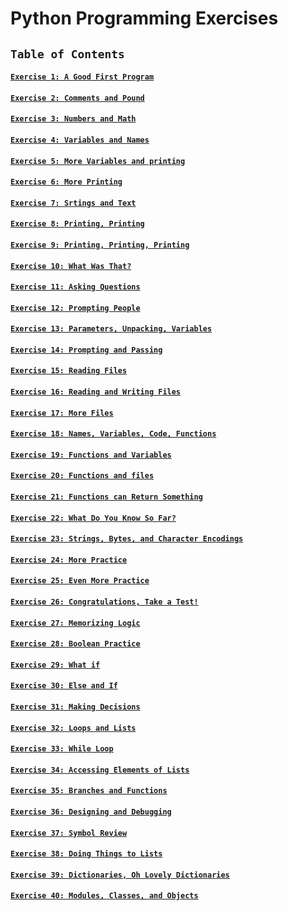 # Python Programming Exercises


## `Table of Contents`

#### [`Exercise 1: A Good First Program`](https://github.com/jinkyukim-me/Learn-Python-Programming/blob/master/exercises/ex1.py)
#### [`Exercise 2: Comments and Pound`](https://github.com/jinkyukim-me/Learn-Python-Programming/blob/master/exercises/ex2.py)
#### [`Exercise 3: Numbers and Math`](https://github.com/jinkyukim-me/Learn-Python-Programming/blob/master/exercises/ex3.py)
#### [`Exercise 4: Variables and Names`](https://github.com/jinkyukim-me/Learn-Python-Programming/blob/master/exercises/ex4.py)
#### [`Exercise 5: More Variables and printing`](https://github.com/jinkyukim-me/Learn-Python-Programming/blob/master/exercises/ex5.py)
#### [`Exercise 6: More Printing`](https://github.com/jinkyukim-me/Learn-Python-Programming/blob/master/exercises/ex6.py)
#### [`Exercise 7: Srtings and Text`](https://github.com/jinkyukim-me/Learn-Python-Programming/blob/master/exercises/ex7.py)
#### [`Exercise 8: Printing, Printing`](https://github.com/jinkyukim-me/Learn-Python-Programming/blob/master/exercises/ex8.py)
#### [`Exercise 9: Printing, Printing, Printing`](https://github.com/jinkyukim-me/Learn-Python-Programming/blob/master/exercises/ex9.py)
#### [`Exercise 10: What Was That?`](https://github.com/jinkyukim-me/Learn-Python-Programming/blob/master/exercises/ex10.py)
#### [`Exercise 11: Asking Questions`](https://github.com/jinkyukim-me/Learn-Python-Programming/blob/master/exercises/ex11.py)
#### [`Exercise 12: Prompting People`](https://github.com/jinkyukim-me/Learn-Python-Programming/blob/master/exercises/ex12.py)
#### [`Exercise 13: Parameters, Unpacking, Variables`](https://github.com/jinkyukim-me/Learn-Python-Programming/blob/master/exercises/ex13.py)
#### [`Exercise 14: Prompting and Passing`](https://github.com/jinkyukim-me/Learn-Python-Programming/blob/master/exercises/ex14.py)
#### [`Exercise 15: Reading Files`](https://github.com/jinkyukim-me/Learn-Python-Programming/blob/master/exercises/ex15.py)
#### [`Exercise 16: Reading and Writing Files`](https://github.com/jinkyukim-me/Learn-Python-Programming/blob/master/exercises/ex16.py)
#### [`Exercise 17: More Files`](https://github.com/jinkyukim-me/Learn-Python-Programming/blob/master/exercises/ex17.py)
#### [`Exercise 18: Names, Variables, Code, Functions`](https://github.com/jinkyukim-me/Learn-Python-Programming/blob/master/exercises/ex18.py)
#### [`Exercise 19: Functions and Variables`](https://github.com/jinkyukim-me/Learn-Python-Programming/blob/master/exercises/ex19.py)
#### [`Exercise 20: Functions and files`](https://github.com/jinkyukim-me/Learn-Python-Programming/blob/master/exercises/ex20.py)
#### [`Exercise 21: Functions can Return Something`](https://github.com/jinkyukim-me/Learn-Python-Programming/blob/master/exercises/ex21.py)
#### [`Exercise 22: What Do You Know So Far?`](https://github.com/jinkyukim-me/Learn-Python-Programming/blob/master/exercises/ex22.py)
#### [`Exercise 23: Strings, Bytes, and Character Encodings`](https://github.com/jinkyukim-me/Learn-Python-Programming/blob/master/exercises/ex23.py)
#### [`Exercise 24: More Practice`](https://github.com/jinkyukim-me/Learn-Python-Programming/blob/master/exercises/ex24.py)
#### [`Exercise 25: Even More Practice`](https://github.com/jinkyukim-me/Learn-Python-Programming/blob/master/exercises/ex25.py)
#### [`Exercise 26: Congratulations, Take a Test!`](https://github.com/jinkyukim-me/Learn-Python-Programming/blob/master/exercises/ex26.py)
#### [`Exercise 27: Memorizing Logic`](https://github.com/jinkyukim-me/Learn-Python-Programming/blob/master/exercises/ex27.py)
#### [`Exercise 28: Boolean Practice`](https://github.com/jinkyukim-me/Learn-Python-Programming/blob/master/exercises/ex28.py)
#### [`Exercise 29: What if`](https://github.com/jinkyukim-me/Learn-Python-Programming/blob/master/exercises/ex29.py)
#### [`Exercise 30: Else and If`](https://github.com/jinkyukim-me/Learn-Python-Programming/blob/master/exercises/ex30.py)
#### [`Exercise 31: Making Decisions`](https://github.com/jinkyukim-me/Learn-Python-Programming/blob/master/exercises/ex31.py)
#### [`Exercise 32: Loops and Lists`](https://github.com/jinkyukim-me/Learn-Python-Programming/blob/master/exercises/ex32.py)
#### [`Exercise 33: While Loop`](https://github.com/jinkyukim-me/Learn-Python-Programming/blob/master/exercises/ex33.py)
#### [`Exercise 34: Accessing Elements of Lists`](https://github.com/jinkyukim-me/Learn-Python-Programming/blob/master/exercises/ex34.py)
#### [`Exercise 35: Branches and Functions`](https://github.com/jinkyukim-me/Learn-Python-Programming/blob/master/exercises/ex35.py)
#### [`Exercise 36: Designing and Debugging`](https://github.com/jinkyukim-me/Learn-Python-Programming/blob/master/exercises/ex36.py)
#### [`Exercise 37: Symbol Review`](https://github.com/jinkyukim-me/Learn-Python-Programming/blob/master/exercises/ex37.py)
#### [`Exercise 38: Doing Things to Lists`](https://github.com/jinkyukim-me/Learn-Python-Programming/blob/master/exercises/ex38.py)
#### [`Exercise 39: Dictionaries, Oh Lovely Dictionaries`](https://github.com/jinkyukim-me/Learn-Python-Programming/blob/master/exercises/ex39.py)
#### [`Exercise 40: Modules, Classes, and Objects`](https://github.com/jinkyukim-me/Learn-Python-Programming/blob/master/exercises/ex40.py)

